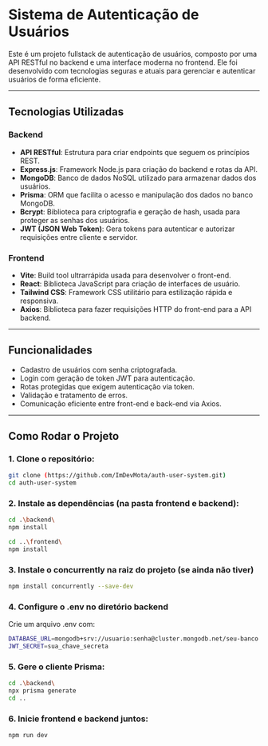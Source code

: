 # Sistema de Autenticação de Usuários

 Este é um projeto fullstack de autenticação de usuários, composto por uma API RESTful no backend e uma interface moderna no frontend. Ele foi desenvolvido com tecnologias seguras e atuais para gerenciar e autenticar usuários de forma eficiente.

---

## Tecnologias Utilizadas

### Backend
- **API RESTful**: Estrutura para criar endpoints que seguem os princípios REST.
- **Express.js**: Framework Node.js para criação do backend e rotas da API.
- **MongoDB**: Banco de dados NoSQL utilizado para armazenar dados dos usuários.
- **Prisma**: ORM que facilita o acesso e manipulação dos dados no banco MongoDB.
- **Bcrypt**: Biblioteca para criptografia e geração de hash, usada para proteger as senhas dos usuários.
- **JWT (JSON Web Token)**: Gera tokens para autenticar e autorizar requisições entre cliente e servidor.

### Frontend
- **Vite**: Build tool ultrarrápida usada para desenvolver o front-end.
- **React**: Biblioteca JavaScript para criação de interfaces de usuário.
- **Tailwind CSS**: Framework CSS utilitário para estilização rápida e responsiva.
- **Axios**: Biblioteca para fazer requisições HTTP do front-end para a API backend.

---

## Funcionalidades

- Cadastro de usuários com senha criptografada.
- Login com geração de token JWT para autenticação.
- Rotas protegidas que exigem autenticação via token.
- Validação e tratamento de erros.
- Comunicação eficiente entre front-end e back-end via Axios.

---

## Como Rodar o Projeto

### 1. Clone o repositório:
   ```bash
   git clone (https://github.com/ImDevMota/auth-user-system.git)
   cd auth-user-system
   ```

### 2. Instale as dependências (na pasta frontend e backend):
  ```bash
  cd .\backend\
  npm install
  ```

  ```bash
  cd ..\frontend\
  npm install
  ```
### 3. Instale o concurrently na raiz do projeto (se ainda não tiver)
  ```bash
  npm install concurrently --save-dev
  ```
### 4. Configure o .env no diretório backend
  Crie um arquivo .env com:
  ```bash 
  DATABASE_URL=mongodb+srv://usuario:senha@cluster.mongodb.net/seu-banco
  JWT_SECRET=sua_chave_secreta
  ```

### 5. Gere o cliente Prisma:
  ```bash
  cd .\backend\
  npx prisma generate
  cd ..
  ```

### 6. Inicie frontend e backend juntos:
  ```bash
  npm run dev
  ```

